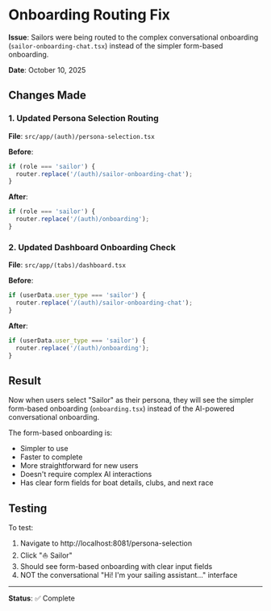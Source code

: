 # Onboarding Routing Fix

**Issue**: Sailors were being routed to the complex conversational onboarding (`sailor-onboarding-chat.tsx`) instead of the simpler form-based onboarding.

**Date**: October 10, 2025

## Changes Made

### 1. Updated Persona Selection Routing
**File**: `src/app/(auth)/persona-selection.tsx`

**Before**:
```typescript
if (role === 'sailor') {
  router.replace('/(auth)/sailor-onboarding-chat');
}
```

**After**:
```typescript
if (role === 'sailor') {
  router.replace('/(auth)/onboarding');
}
```

### 2. Updated Dashboard Onboarding Check
**File**: `src/app/(tabs)/dashboard.tsx`

**Before**:
```typescript
if (userData.user_type === 'sailor') {
  router.replace('/(auth)/sailor-onboarding-chat');
}
```

**After**:
```typescript
if (userData.user_type === 'sailor') {
  router.replace('/(auth)/onboarding');
}
```

## Result

Now when users select "Sailor" as their persona, they will see the simpler form-based onboarding (`onboarding.tsx`) instead of the AI-powered conversational onboarding.

The form-based onboarding is:
- Simpler to use
- Faster to complete
- More straightforward for new users
- Doesn't require complex AI interactions
- Has clear form fields for boat details, clubs, and next race

## Testing

To test:
1. Navigate to http://localhost:8081/persona-selection
2. Click "⛵ Sailor"
3. Should see form-based onboarding with clear input fields
4. NOT the conversational "Hi! I'm your sailing assistant..." interface

---

**Status**: ✅ Complete
